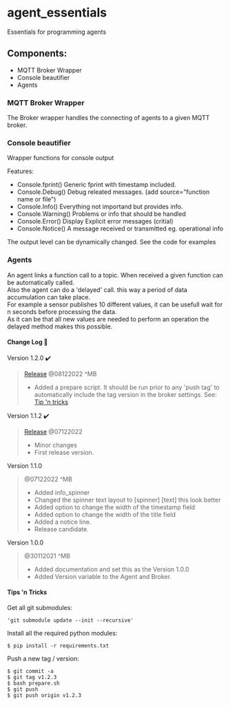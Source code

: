 # agent_essentials
Essentials for programming agents
	
## Components:

* MQTT Broker Wrapper
* Console beautifier
* Agents 

### MQTT Broker Wrapper

The Broker wrapper handles the connecting of agents to a given MQTT broker.


### Console beautifier

Wrapper functions for console output

Features:
- Console.fprint()   Generic fprint with timestamp included.
- Console.Debug()    Debug releated messages. (add source="function name or file")
- Console.Info()     Everything not importand but provides info.
- Console.Warning()  Problems or info that should be handled
- Console.Error()    Display Explicit error messages (critial)
- Console.Notice()   A message received or transmitted eg. operational info

The output level can be dynamically changed. See the code for examples

### Agents

An agent links a function call to a topic. When received a given function can be automatically called. <br>
Also the agent can do  a 'delayed' call. this way a period of data accumulation can take place. <br>
For example a sensor publishes 10 different values, it can be usefull wait for n seconds before processing the data. <br>
As it can be that all new values are needed to perform an operation the delayed method makes this possible.  <br>

#### Change Log :page_with_curl:

Version 1.2.0 :heavy_check_mark:
> [Release](https://github.com/matijsbrs/agent_essentials/releases/tag/v1.2.0)
> @08122022 ^MB
> - Added a prepare script. It should be run prior to any 'push tag' to automatically include the tag version in the broker settings. See: [Tip 'n tricks](#Tips-'n-Tricks)

Version 1.1.2 :heavy_check_mark:
> [Release](https://github.com/matijsbrs/agent_essentials/releases/tag/v1.1.2)
> @07122022
> - Minor changes
> - First release version.

Version 1.1.0
> @07122022 ^MB
> - Added info_spinner 
> - Changed the spinner text layout to [spinner] [text] this look better
> - Added option to change the width of the timestamp field
> - Added option to change the width of the title field
> - Added a notice line. 
> - Release candidate. 


Version 1.0.0
> @30112021 ^MB 
> - Added documentation and set this as the Version 1.0.0
> - Added Version variable to the Agent and Broker. 
 

#### Tips 'n Tricks

Get all git submodules:
```
'git submodule update --init --recursive'
```

Install all the required python modules:
```
$ pip install -r requirements.txt
```

Push a new tag / version:
```
$ git commit -a
$ git tag v1.2.3
$ bash prepare.sh
$ git push
$ git push origin v1.2.3
```
